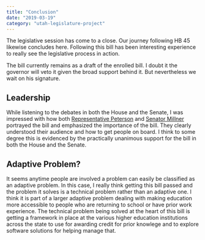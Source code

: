 ```yaml
---
title: "Conclusion"
date: "2019-03-19"
category: "utah-legislature-project"
---
```


The legislative session has come to a close. Our journey following HB 45
likewise concludes here. Following this bill has been interesting experience to
really see the legislative process in action.

The bill currently remains as a draft of the enrolled bill. I doubt it the
governor will veto it given the broad support behind it. But nevertheless we
wait on his signature.

## Leadership

While listening to the debates in both the House and the Senate, I was impressed
with how both [Representative Peterson](http://house.utah.gov/rep/PETERVL) and
[Senator Millner](https://senate.utah.gov/ann-millner) portrayed the bill and
emphasized the importance of the bill. They clearly understood their audience
and how to get people on board. I think to some degree this is evidenced by the
practically unanimous support for the bill in both the House and the Senate.

## Adaptive Problem?

It seems anytime people are involved a problem can easily be classified as an
adaptive problem. In this case, I really think getting this bill passed and the
problem it solves is a technical problem rather than an adaptive one. I think it
is part of a larger adaptive problem dealing with making education more
accessible to people who are returning to school or have prior work experience.
The technical problem being solved at the heart of this bill is getting a
framework in place at the various higher education institutions across the state
to use for awarding credit for prior knowlege and to explore software solutions
for helping manage that.
